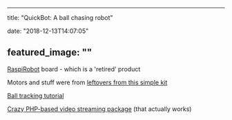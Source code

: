 
---
title: "QuickBot: A ball chasing robot"

date: "2018-12-13T14:07:05"

featured_image: ""
---



<a href="https://www.sparkfun.com/products/retired/11561">RaspiRobot</a> board - which is a 'retired' product

Motors and stuff were from <a href="https://thepihut.com/products/camjam-edukit-3-robotics">leftovers from this simple kit</a>

<a href="https://www.pyimagesearch.com/2015/09/14/ball-tracking-with-opencv/">Ball tracking tutorial</a>

<a href="https://elinux.org/RPi-Cam-Web-Interface">Crazy PHP-based video streaming package</a> (that actually works)

